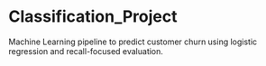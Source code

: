 # Classification_Project
Machine Learning pipeline to predict customer churn using logistic regression and recall-focused evaluation.
